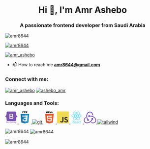 <h1 align="center">Hi 👋, I'm Amr Ashebo</h1>
<h3 align="center">A passionate frontend developer from Saudi Arabia</h3>

<p align="left"> <img src="https://komarev.com/ghpvc/?username=amr8644&label=Profile%20views&color=0e75b6&style=flat" alt="amr8644" /> </p>

<p align="left"> <a href="https://github.com/ryo-ma/github-profile-trophy"><img src="https://github-profile-trophy.vercel.app/?username=amr8644" alt="amr8644" /></a> </p>

<p align="left"> <a href="https://twitter.com/amr_ashebo" target="blank"><img src="https://img.shields.io/twitter/follow/amr_ashebo?logo=twitter&style=for-the-badge" alt="amr_ashebo" /></a> </p>

- 📫 How to reach me **amr8644@gmail.com**

<h3 align="left">Connect with me:</h3>
<p align="left">
<a href="https://twitter.com/amr_ashebo" target="blank"><img align="center" src="https://raw.githubusercontent.com/rahuldkjain/github-profile-readme-generator/master/src/images/icons/Social/twitter.svg" alt="amr_ashebo" height="30" width="40" /></a>
<a href="https://instagram.com/ashebo_amr" target="blank"><img align="center" src="https://raw.githubusercontent.com/rahuldkjain/github-profile-readme-generator/master/src/images/icons/Social/instagram.svg" alt="ashebo_amr" height="30" width="40" /></a>
</p>

<h3 align="left">Languages and Tools:</h3>
<p align="left"> <a href="https://getbootstrap.com" target="_blank" rel="noreferrer"> <img src="https://raw.githubusercontent.com/devicons/devicon/master/icons/bootstrap/bootstrap-plain-wordmark.svg" alt="bootstrap" width="40" height="40"/> </a> <a href="https://www.w3schools.com/css/" target="_blank" rel="noreferrer"> <img src="https://raw.githubusercontent.com/devicons/devicon/master/icons/css3/css3-original-wordmark.svg" alt="css3" width="40" height="40"/> </a> <a href="https://git-scm.com/" target="_blank" rel="noreferrer"> <img src="https://www.vectorlogo.zone/logos/git-scm/git-scm-icon.svg" alt="git" width="40" height="40"/> </a> <a href="https://www.w3.org/html/" target="_blank" rel="noreferrer"> <img src="https://raw.githubusercontent.com/devicons/devicon/master/icons/html5/html5-original-wordmark.svg" alt="html5" width="40" height="40"/> </a> <a href="https://developer.mozilla.org/en-US/docs/Web/JavaScript" target="_blank" rel="noreferrer"> <img src="https://raw.githubusercontent.com/devicons/devicon/master/icons/javascript/javascript-original.svg" alt="javascript" width="40" height="40"/> </a> <a href="https://reactjs.org/" target="_blank" rel="noreferrer"> <img src="https://raw.githubusercontent.com/devicons/devicon/master/icons/react/react-original-wordmark.svg" alt="react" width="40" height="40"/> </a> <a href="https://redux.js.org" target="_blank" rel="noreferrer"> <img src="https://raw.githubusercontent.com/devicons/devicon/master/icons/redux/redux-original.svg" alt="redux" width="40" height="40"/> </a> <a href="https://tailwindcss.com/" target="_blank" rel="noreferrer"> <img src="https://www.vectorlogo.zone/logos/tailwindcss/tailwindcss-icon.svg" alt="tailwind" width="40" height="40"/> </a> </p>

<p><img align="left" src="https://github-readme-stats.vercel.app/api/top-langs?username=amr8644&show_icons=true&locale=en&layout=compact" alt="amr8644" /></p>

<p>&nbsp;<img align="center" src="https://github-readme-stats.vercel.app/api?username=amr8644&show_icons=true&locale=en" alt="amr8644" /></p>

<p><img align="center" src="https://github-readme-streak-stats.herokuapp.com/?user=amr8644&" alt="amr8644" /></p>
